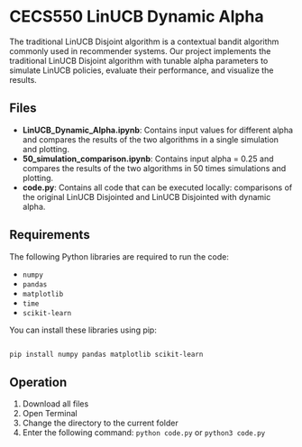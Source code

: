# CECS550 LinUCB Dynamic Alpha

The traditional LinUCB Disjoint algorithm is a contextual bandit algorithm commonly used in recommender systems. Our project implements the traditional LinUCB Disjoint algorithm with tunable alpha parameters to simulate LinUCB policies, evaluate their performance, and visualize the results.



## Files
- **LinUCB_Dynamic_Alpha.ipynb**: Contains input values for different alpha and compares the results of the two algorithms in a single simulation and plotting.
- **50_simulation_comparison.ipynb**: Contains input alpha = 0.25 and compares the results of the two algorithms in 50 times simulations and plotting.
- **code.py**: Contains all code that can be executed locally: comparisons of the original LinUCB Disjointed and LinUCB Disjointed with dynamic alpha.

## Requirements
The following Python libraries are required to run the code:
- `numpy`
- `pandas`
- `matplotlib`
- `time`
- `scikit-learn`

You can install these libraries using pip:
```sh

pip install numpy pandas matplotlib scikit-learn
```


 ## Operation 
  1. Download all files
  2. Open Terminal
  3. Change the directory to the current folder
  4. Enter the following command: `python code.py` or `python3 code.py`
